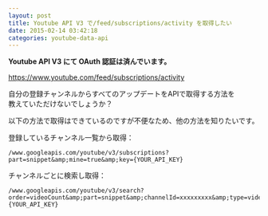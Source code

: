 ```yaml
---
layout: post
title: Youtube API V3 で/feed/subscriptions/activity を取得したい
date: 2015-02-14 03:42:18
categories: youtube-data-api
---
```

<p><strong>Youtube API V3 にて OAuth 認証は済んでいます。</strong></p>

<p><a href="https://www.youtube.com/feed/subscriptions/activity" rel="nofollow">https://www.youtube.com/feed/subscriptions/activity</a></p>

<p>自分の登録チャンネルからすべてのアップデートをAPIで取得する方法を<br>
教えていただけないでしょうか？</p>

<p>以下の方法で取得はできているのですが不便なため、他の方法を知りたいです。</p>

<p>登録しているチャンネル一覧から取得：</p>

```
/www.googleapis.com/youtube/v3/subscriptions?part=snippet&amp;mine=true&amp;key={YOUR_API_KEY}
```

<p>チャンネルごとに検索し取得：</p>

```
/www.googleapis.com/youtube/v3/search?order=videoCount&amp;part=snippet&amp;channelId=xxxxxxxxx&amp;type=video&amp;key={YOUR_API_KEY}
```
